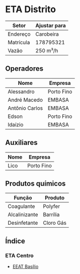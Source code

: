 # ETA Distrito

| Setor     | Ajustar para |
| -------------    | ------------- |
| Endereço  | Carobeira |
| Matrícula  | 178795321 |
| Vazão       | 250 m³/h |


## Operadores
| Nome     | Empresa |
| -------------    | ------------- |
| Alessandro  | Porto Fino |
| André Macedo  | EMBASA |
| Antônio Carlos  | EMBASA|
| Edson  | Porto Fino |
| Idaízio  | EMBASA |

## Auxiliares
| Nome     | Empresa |
| -------------    | ------------- |
| Lico  | Porto Fino |


## Produtos químicos

| Função     | Produto |
| -------------    | ------------- |
| Coagulante  | Polyfer|
| Alcalinizante  | Barrília |
| Desinfetante  | Cloro Gás |

## Índice

### ETA Centro

- [EEAT Basílio](ETA%20Centro/Basílio/Basílio.md)
